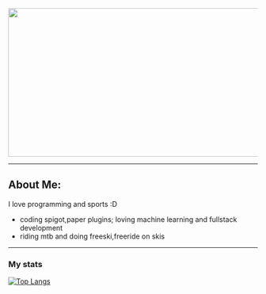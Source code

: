 <div align="center">
  <img src="https://i.ibb.co/t2kWYBk/profile-pic.jpg" width="520" height="300"/>
</div>

---

## About Me:
 I love programming and sports :D
 - coding spigot,paper plugins; loving machine learning and fullstack development
 - riding mtb and doing freeski,freeride on skis
 
---

### My stats
[![Top Langs](https://github-readme-stats.vercel.app/api/top-langs/?username=Mathewooo&layout=compact&theme=vision-friendly-dark)](https://github.com/anuraghazra/github-readme-stats)
